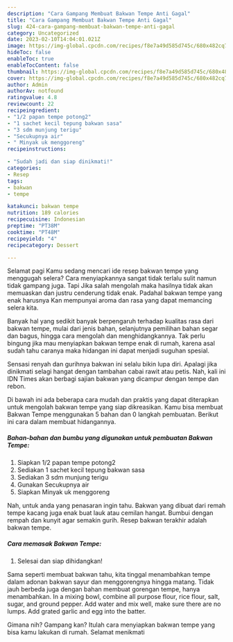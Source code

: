 ```yaml
---
description: "Cara Gampang Membuat Bakwan Tempe Anti Gagal"
title: "Cara Gampang Membuat Bakwan Tempe Anti Gagal"
slug: 424-cara-gampang-membuat-bakwan-tempe-anti-gagal
category: Uncategorized
date: 2023-02-10T14:04:01.021Z
image: https://img-global.cpcdn.com/recipes/f8e7a49d585d745c/680x482cq70/bakwan-tempe-foto-resep-utama.jpg
hideToc: false
enableToc: true
enableTocContent: false
thumbnail: https://img-global.cpcdn.com/recipes/f8e7a49d585d745c/680x482cq70/bakwan-tempe-foto-resep-utama.jpg
cover: https://img-global.cpcdn.com/recipes/f8e7a49d585d745c/680x482cq70/bakwan-tempe-foto-resep-utama.jpg
author: Admin
authorAv: notfound
ratingvalue: 4.8
reviewcount: 22
recipeingredient:
- "1/2 papan tempe potong2"
- "1 sachet kecil tepung bakwan sasa"
- "3 sdm munjung terigu"
- "Secukupnya air"
- " Minyak uk menggoreng"
recipeinstructions:

- "Sudah jadi dan siap dinikmati!"
categories:
- Resep
tags:
- bakwan
- tempe

katakunci: bakwan tempe 
nutrition: 189 calories
recipecuisine: Indonesian
preptime: "PT38M"
cooktime: "PT48M"
recipeyield: "4"
recipecategory: Dessert

---
```



Selamat pagi Kamu sedang mencari ide resep bakwan tempe yang menggugah selera? Cara menyiapkannya sangat tidak terlalu sulit namun tidak gampang juga. Tapi Jika salah mengolah maka hasilnya tidak akan memuaskan dan justru cenderung tidak enak. Padahal bakwan tempe yang enak harusnya Kan mempunyai aroma dan rasa yang dapat memancing selera kita.


Banyak hal yang sedikit banyak berpengaruh terhadap kualitas rasa dari bakwan tempe, mulai dari jenis bahan, selanjutnya pemilihan bahan segar dan bagus, hingga cara mengolah dan menghidangkannya. Tak perlu bingung jika mau menyiapkan bakwan tempe enak di rumah, karena asal sudah tahu caranya maka hidangan ini dapat menjadi suguhan spesial.

Sensasi renyah dan gurihnya bakwan ini selalu bikin lupa diri. Apalagi jika dinikmati selagi hangat dengan tambahan cabai rawit atau petis. Nah, kali ini IDN Times akan berbagi sajian bakwan yang dicampur dengan tempe dan rebon.


Di bawah ini ada beberapa cara mudah dan praktis yang dapat diterapkan untuk mengolah bakwan tempe yang siap dikreasikan. Kamu bisa membuat Bakwan Tempe menggunakan 5 bahan dan 0 langkah pembuatan. Berikut ini cara dalam membuat hidangannya.

<!--inarticleads1-->

##### Bahan-bahan dan bumbu yang digunakan untuk pembuatan Bakwan Tempe:

1. Siapkan 1/2 papan tempe potong2
1. Sediakan 1 sachet kecil tepung bakwan sasa
1. Sediakan 3 sdm munjung terigu
1. Gunakan Secukupnya air
1. Siapkan  Minyak uk menggoreng


Nah, untuk anda yang penasaran ingin tahu. Bakwan yang dibuat dari remah tempe kacang juga enak buat lauk atau cemilan hangat. Bumbui dengan rempah dan kunyit agar semakin gurih. Resep bakwan terakhir adalah bakwan tempe. 

<!--inarticleads2-->

##### Cara memasak Bakwan Tempe:


1. Selesai dan siap dihidangkan!

Sama seperti membuat bakwan tahu, kita tinggal menambahkan tempe dalam adonan bakwan sayur dan menggorengnya hingga matang. Tidak jauh berbeda juga dengan bahan membuat gorengan tempe, hanya menambahkan. In a mixing bowl, combine all purpose flour, rice flour, salt, sugar, and ground pepper. Add water and mix well, make sure there are no lumps. Add grated garlic and egg into the batter. 

Gimana nih? Gampang kan? Itulah cara menyiapkan bakwan tempe yang bisa kamu lakukan di rumah. Selamat menikmati
